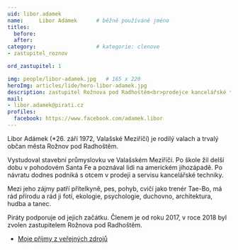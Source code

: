 ```yaml
---
uid: libor.adamek
name:     Libor Adámek  	# běžně používáné jméno
titles:
  before: 
  after:
category:                   # kategorie: clenove
- zastupitel_roznov

ord_zastupitel: 1

img: people/libor-adamek.jpg   # 165 x 220
heroImg: articles/lide/hero-libor-adamek.jpg
description: zastupitel Rožnova pod Radhoštěm<br>prodejce kancelářské techniky<br>Rožnov p.R. # kratký popis, max 160 znaků
mail:
- libor.adamek@pirati.cz
profiles:
  facebook: https://www.facebook.com/adamek.libor
---
```


Libor Adámek (*26. září 1972, Valašské Meziříčí) je rodilý valach a trvalý občan města Rožnov pod Radhoštěm.

Vystudoval stavební průmyslovku ve Valašském Meziříčí. Po škole žil delší dobu v pohodovém Santa Fe a poznával lidi na americkém jihozápadě. Po návratu dodnes podniká s otcem v prodeji a servisu kancelářské techniky.

Mezi jeho zájmy patří přítelkyně, pes, pohyb, cvičí jako trenér Tae-Bo, má rád přírodu a rád ji fotí, ekologie, psychologie, duchovno, architektura, hudba a tanec.

Piráty podporuje od jejich začátku. Členem je od roku 2017, v roce 2018 byl zvolen zastupitelem Rožnova pod Radhoštěm.

* [Moje příjmy z veřejných zdrojů](https://nalodeni.pirati.cz/odmeny/libor.adamek)
